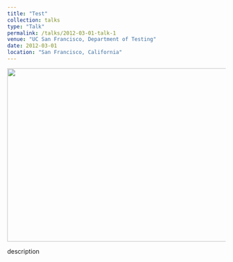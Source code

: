 ```yaml
---
title: "Test"
collection: talks
type: "Talk"
permalink: /talks/2012-03-01-talk-1
venue: "UC San Francisco, Department of Testing"
date: 2012-03-01
location: "San Francisco, California"
---
```

<img src="http://SendurLanter.github.io/files/dissemination.gif"  width="600" height="400">

description